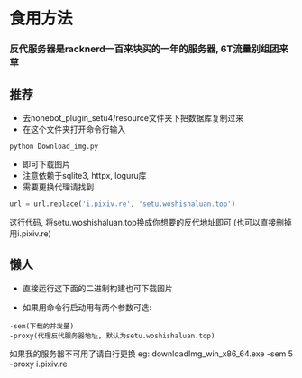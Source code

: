 # 食用方法


### 反代服务器是racknerd一百来块买的一年的服务器, 6T流量别组团来草


## 推荐

- 去nonebot_plugin_setu4/resource文件夹下把数据库复制过来
- 在这个文件夹打开命令行输入
```
python Download_img.py
```
- 即可下载图片
- 注意依赖于sqlite3, httpx, loguru库
- 需要更换代理请找到 
``` python
url = url.replace('i.pixiv.re', 'setu.woshishaluan.top') 
```
这行代码, 将setu.woshishaluan.top换成你想要的反代地址即可 (也可以直接删掉用i.pixiv.re)


## 懒人
- 直接运行这下面的二进制构建也可下载图片

- 如果用命令行启动用有两个参数可选:

```
-sem(下载的并发量) 
-proxy(代理反代服务器地址, 默认为setu.woshishaluan.top)
```

如果我的服务器不可用了请自行更换
eg: downloadImg_win_x86_64.exe -sem 5 -proxy i.pixiv.re
